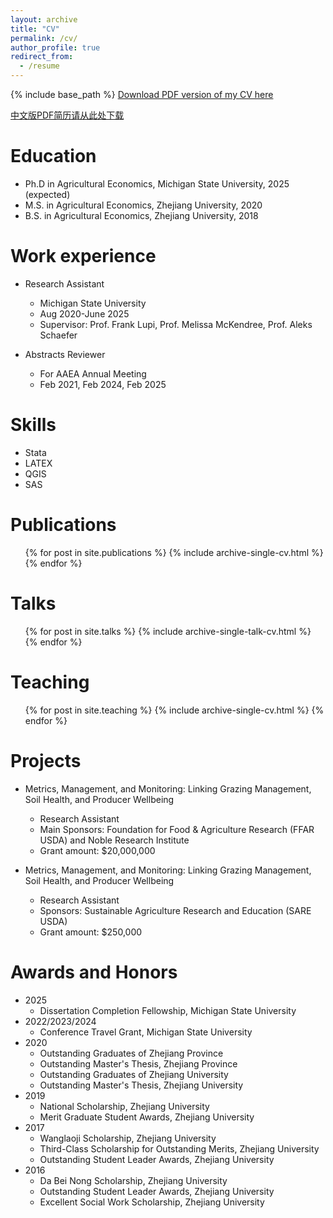 ```yaml
---
layout: archive
title: "CV"
permalink: /cv/
author_profile: true
redirect_from:
  - /resume
---
```


{% include base_path %}
[Download PDF version of my CV here](http://zekuan-dong.github.io/files/paper1.pdf)

[中文版PDF简历请从此处下载](http://zekuan-dong.github.io/files/paper2.pdf)

Education
======
* Ph.D in Agricultural Economics, Michigan State University, 2025 (expected)
* M.S. in Agricultural Economics, Zhejiang University, 2020
* B.S. in Agricultural Economics, Zhejiang University, 2018


Work experience
======
* Research Assistant
  * Michigan State University
  * Aug 2020-June 2025
  * Supervisor: Prof. Frank Lupi, Prof. Melissa McKendree, Prof. Aleks Schaefer

* Abstracts Reviewer
  * For AAEA Annual Meeting
  * Feb 2021, Feb 2024, Feb 2025

  
Skills
======
* Stata
* LATEX
* QGIS
* SAS

Publications
======
  <ul>{% for post in site.publications %}
    {% include archive-single-cv.html %}
  {% endfor %}</ul>
  
Talks
======
  <ul>{% for post in site.talks %}
    {% include archive-single-talk-cv.html %}
  {% endfor %}</ul>
  
Teaching
======
  <ul>{% for post in site.teaching %}
    {% include archive-single-cv.html %}
  {% endfor %}</ul>
  
Projects
======
* Metrics, Management, and Monitoring: Linking Grazing Management, Soil Health, and Producer Wellbeing
  * Research Assistant
  * Main Sponsors: Foundation for Food & Agriculture Research (FFAR USDA) and Noble Research Institute
  * Grant amount: $20,000,000

* Metrics, Management, and Monitoring: Linking Grazing Management, Soil Health, and Producer Wellbeing
  * Research Assistant
  * Sponsors: Sustainable Agriculture Research and Education (SARE USDA)
  * Grant amount: $250,000

Awards and Honors
======
* 2025    
  * Dissertation Completion Fellowship, Michigan State University 
* 2022/2023/2024	
  * Conference Travel Grant, Michigan State University
* 2020	
  * Outstanding Graduates of Zhejiang Province
  * Outstanding Master's Thesis, Zhejiang Province
  * Outstanding Graduates of Zhejiang University
  * Outstanding Master's Thesis, Zhejiang University
* 2019    
  * National Scholarship, Zhejiang University 
  * Merit Graduate Student Awards, Zhejiang University
* 2017    
  * Wanglaoji Scholarship, Zhejiang University
  * Third-Class Scholarship for Outstanding Merits, Zhejiang University
  * Outstanding Student Leader Awards, Zhejiang University
* 2016    
  * Da Bei Nong Scholarship, Zhejiang University
  * Outstanding Student Leader Awards, Zhejiang University
  * Excellent Social Work Scholarship, Zhejiang University
